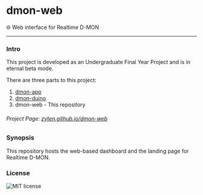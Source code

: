 # dmon-web
:globe_with_meridians: Web interface for Realtime D-MON

***
### Intro

This project is developed as an Undergraduate Final Year Project and is in eternal beta mode.

There are three parts to this project:

1. [dmon-app](https://github.com/Zyten/dmon-app)
2. [dmon-duino](https://github.com/Zyten/dmon-duino)
3. dmon-web - This repository

###### Project Page: [zyten.github.io/dmon-web](http://zyten.github.io/dmon-web)

### Synopsis

This repository hosts the web-based dashboard and the landing page for Realtime D-MON.

### License

![MIT license](https://img.shields.io/npm/l/express.svg)
